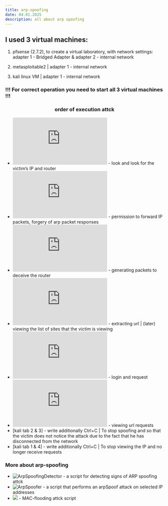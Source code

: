```yaml
---
title: arp-spoofing
date: 04.01.2025
description: all about arp spoofing
---
```


## I used 3 virtual machines:

1. pfsense (2.7.2), to create a virtual laboratory, with network settings: adapter 1 - Bridged Adapter & adapter 2 - internal network

2. metasploitable2 | adapter 1 - internal network

3. kali linux VM | adapter 1 - internal network

### !!! For correct operation you need to start all 3 virtual machines !!!
<h3 align="center">order of execution attck</h3>

* ![kali tab-1](https://github.com/hellcard/cyber-security-introduction/blob/main/arp-spoofing-attck/kali/tab-1.sh) - look and look for the victim’s IP and router
* ![kali tab-2](https://github.com/hellcard/cyber-security-introduction/blob/main/arp-spoofing-attck/kali/tab-2.sh) - permission to forward IP packets, forgery of arp packet responses
* ![kali tab-3](https://github.com/hellcard/cyber-security-introduction/blob/main/arp-spoofing-attck/kali/tab-3.sh) - generating packets to deceive the router
* ![kali tab-4](https://github.com/hellcard/cyber-security-introduction/blob/main/arp-spoofing-attck/kali/tab-4.sh) - extracting url | (later) viewing the list of sites that the victim is viewing
* ![metasploitable](https://github.com/hellcard/cyber-security-introduction/blob/main/arp-spoofing-attck/metasploitable/commands.sh) - login and request
* ![kali tab-4](https://github.com/hellcard/cyber-security-introduction/blob/main/arp-spoofing-attck/kali/tab-4.sh) - viewing url requests
* [kali tab 2 & 3] - write additionally Ctrl+C | To stop spoofing and so that the victim does not notice the attack due to the fact that he has disconnected from the network
* [kali tab 1 & 4] - write additionally Ctrl+C | To stop viewing the IP and no longer receive requests


### More about arp-spoofing
* ![ArpSpoofingDetector](https://github.com/hellcard/arp-spoof-detector) - a script for detecting signs of ARP spoofing attck 
* ![ArpSpoofer](https://github.com/hellcard/arpSpoofer) - a script that performs an arpSpoof attack on selected IP addresses 
* ![](https://github.com/hellcard/MACFlooder) - MAC-flooding attck script 
